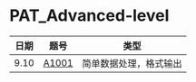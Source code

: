 # PAT_Advanced-level
日期|题号|类型
-|-|-
9.10|[A1001](https://github.com/toughpig/PAT_Advanced-level/blob/master/A1001.cpp)|简单数据处理，格式输出
